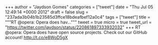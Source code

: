 
+++
author = "Jaydson Gomes"
categories = ["tweet"]
date = "Thu Jul 05 12:49:14 +0000 2012"
draft = false
slug = "237ada3b04b1b23585d3ffce18bdeafbef12a0c4"
tags = ["tweet"]
title = """RT @opera: Opera does hav..."""
tweet = true
micro = true
tweet_url = "https://twitter.com/jaydson/status/220861897333932032"
+++
RT @opera: Opera does have open source projects. Check out our GitHub account! http://t.co/e8WoD5gX
